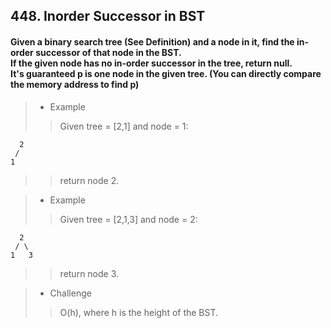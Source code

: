 ## 448. Inorder Successor in BST
#### Given a binary search tree (See Definition) and a node in it, find the in-order successor of that node in the BST.<br>If the given node has no in-order successor in the tree, return null.<br>It's guaranteed p is one node in the given tree. (You can directly compare the memory address to find p)

>* Example
>> Given tree = [2,1] and node = 1:
```
  2
 /
1
```
>> return node 2.

>* Example
>> Given tree = [2,1,3] and node = 2:
```
  2
 / \
1   3
```
>> return node 3.

>* Challenge
>> O(h), where h is the height of the BST.